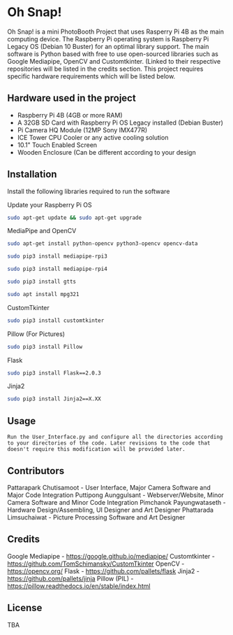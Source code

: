 # Oh Snap!

Oh Snap! is a mini PhotoBooth Project that uses Rasperry Pi 4B as the main computing device. The Raspberry Pi operating system is Raspberry Pi Legacy OS (Debian 10 Buster) for an optimal library support. The main software is Python based with free to use open-sourced libraries such as Google Mediapipe, OpenCV and Customtkinter. (Linked to their respective repositories will be listed in the credits section. This project requires specific hardware requirements which will be listed below.

## Hardware used in the project

- Raspberry Pi 4B (4GB or more RAM)
- A 32GB SD Card with Raspberry Pi OS Legacy installed (Debian Buster)
- Pi Camera HQ Module (12MP Sony IMX477R)
- ICE Tower CPU Cooler or any active cooling solution
- 10.1" Touch Enabled Screen
- Wooden Enclosure (Can be different according to your design

## Installation

Install the following libraries required to run the software

Update your Raspberry Pi OS
```bash
sudo apt-get update && sudo apt-get upgrade
```

MediaPipe and OpenCV
```bash
sudo apt-get install python-opencv python3-opencv opencv-data
```
```bash
sudo pip3 install mediapipe-rpi3
```
```bash
sudo pip3 install mediapipe-rpi4
```
```bash
sudo pip3 install gtts
```
```bash
sudo apt install mpg321
```

CustomTkinter
```bash
sudo pip3 install customtkinter
```

Pillow (For Pictures)
```bash
sudo pip3 install Pillow
```

Flask
```bash
sudo pip3 install Flask==2.0.3
```

Jinja2
```bash
sudo pip3 install Jinja2==X.XX
```

## Usage

```terminal
Run the User_Interface.py and configure all the directories according to your directories of the code. Later revisions to the code that doesn't require this modification will be provided later.
```

## Contributors

Pattarapark Chutisamoot - User Interface, Major Camera Software and Major Code Integration
Puttipong Aunggulsant - Webserver/Website, Minor Camera Software and Minor Code Integration
Pimchanok Payungwataseth - Hardware Design/Assembling, UI Designer and Art Designer
Phattarada Limsuchaiwat - Picture Processing Software and Art Designer

## Credits

Google Mediapipe - https://google.github.io/mediapipe/
Customtkinter - https://github.com/TomSchimansky/CustomTkinter
OpenCV - https://opencv.org/
Flask - https://github.com/pallets/flask
Jinja2 - https://github.com/pallets/jinja
Pillow (PIL) - https://pillow.readthedocs.io/en/stable/index.html

## License

TBA
